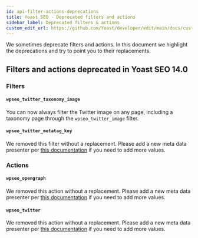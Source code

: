 ```yaml
---
id: api-filter-actions-deprecations
title: Yoast SEO - Deprecated filters and actions
sidebar_label: Deprecated filters & actions
custom_edit_url: https://github.com/Yoast/developer/edit/main/docs/customization/yoast-seo/deprecations.md
---
```


We sometimes deprecate filters and actions. In this document we highlight the deprecations and try
to point you to their replacements.

## Filters and actions deprecated in Yoast SEO 14.0

### Filters

#### `wpseo_twitter_taxonomy_image`
You can now always filter the Twitter image on any page, including a taxonomy page through the `wpseo_twitter_image` filter.

#### `wpseo_twitter_metatag_key`
We removed this filter without a replacement. Please add a new meta data presenter per [this documentation](https://yoast.com/developer-blog/yoast-seo-14-0-adding-metadata/) if you need to add more values.

### Actions

#### `wpseo_opengraph`
We removed this action without a replacement. Please add a new meta data presenter per [this documentation](https://yoast.com/developer-blog/yoast-seo-14-0-adding-metadata/) if you need to add more values.

#### `wpseo_twitter`
We removed this action without a replacement. Please add a new meta data presenter per [this documentation](https://yoast.com/developer-blog/yoast-seo-14-0-adding-metadata/) if you need to add more values.
